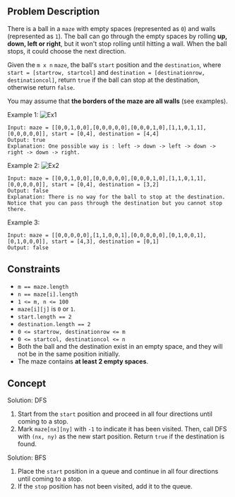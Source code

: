## Problem Description

There is a ball in a `maze` with empty spaces (represented as `0`) and walls (represented as `1`). The ball can go through the empty spaces by rolling **up, down, left or right**, but it won't stop rolling until hitting a wall. When the ball stops, it could choose the next direction.

Given the `m x n` `maze`, the ball's `start` position and the `destination`, where `start = [startrow, startcol]` and `destination = [destinationrow, destinationcol]`, return `true` if the ball can stop at the destination, otherwise return `false`.

You may assume that **the borders of the maze are all walls** (see examples).

 

Example 1:
![Ex1](https://assets.leetcode.com/uploads/2021/03/31/maze1-1-grid.jpg)
```plaintext
Input: maze = [[0,0,1,0,0],[0,0,0,0,0],[0,0,0,1,0],[1,1,0,1,1],[0,0,0,0,0]], start = [0,4], destination = [4,4]
Output: true
Explanation: One possible way is : left -> down -> left -> down -> right -> down -> right.
```
Example 2:
![Ex2](https://assets.leetcode.com/uploads/2021/03/31/maze1-2-grid.jpg)
```plaintext
Input: maze = [[0,0,1,0,0],[0,0,0,0,0],[0,0,0,1,0],[1,1,0,1,1],[0,0,0,0,0]], start = [0,4], destination = [3,2]
Output: false
Explanation: There is no way for the ball to stop at the destination. Notice that you can pass through the destination but you cannot stop there.
```
Example 3:
```plaintext
Input: maze = [[0,0,0,0,0],[1,1,0,0,1],[0,0,0,0,0],[0,1,0,0,1],[0,1,0,0,0]], start = [4,3], destination = [0,1]
Output: false
```

## Constraints

- `m == maze.length`
- `n == maze[i].length`
- `1 <= m, n <= 100`
- `maze[i][j]` is `0` or `1`.
- `start.length == 2`
- `destination.length == 2`
- `0 <= startrow, destinationrow <= m`
- `0 <= startcol, destinationcol <= n`
- Both the ball and the destination exist in an empty space, and they will not be in the same position initially.
- The maze contains **at least 2 empty spaces**.

## Concept
Solution: DFS
1. Start from the `start` position and proceed in all four directions until coming to a stop.
2. Mark `maze[nx][ny]` with `-1` to indicate it has been visited. Then, call DFS with `(nx, ny)` as the new start position. Return `true` if the destination is found.

Solution: BFS
1. Place the `start` position in a queue and continue in all four directions until coming to a stop.
2. If the `stop` position has not been visited, add it to the queue.
